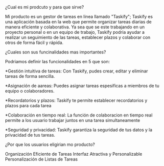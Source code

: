 ¿Cual es mi prodcuto y para que sirve?

Mi producto es un gestor de tareas en linea llamado "Taskify"; Taskify es una aplicación basada en la web que permite organizar tareas diarias de manera eficiente y colaborativa. Ya sea que se este trabajando en un proyecto personal o en un equipo de trabajo, Taskify podria ayudar a realizar un seguimiento de las tareas, establecer plazos y colaborar con otros de forma fácil y rápida.

¿Cuales son sus funcinalidades mas importantes?

Podriamos definir las funcionalidades en 5 que son:

*Gestión intuitiva de tareas: Con Taskify, pudes crear, editar y eliminar tareas de forma sencilla.

*Asignación de aareas: Puedes asignar tareas espesificas a miembros de tu equipo o colaboradores.

*Recordatorios y plazos: Taskify te permite establecer recordatorios y plazos para cada tarea

*Colaboración en tiempo real: La función de colaboracion en tiempo real permite a los usuario trabajar juntos en una tarea simultaneamente

*Seguridad y privacidad: Taskify garantiza la seguridad de tus datos y la privacidad de tus tareas.

¿Por que los usuarios eligirian mo producto?

Organización Eficiente de Tareas
Interfaz Atractiva y Personalizable
Personalización de Listas de Tareas
